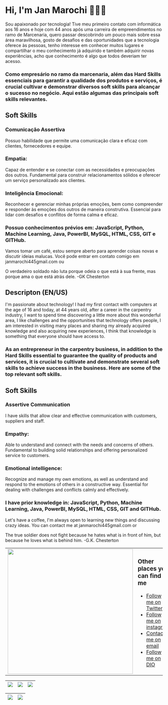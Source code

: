 
# Hi, I'm Jan Marochi 👨🏻‍💻


Sou apaixonado por tecnologia! Tive meu primeiro contato com informática aos 16 anos e hoje com 44 anos após uma carreira de empreendimentos no ramo de Marcenaria, quero passar descobrindo um pouco mais sobre essa área maravilhosa, gosto de desafios e  das oportunidades que a tecnologia oferece às pessoas, tenho interesse em conhecer muitos lugares  e  compartilhar o meu conhecimento já adquirido e também adquirir novas experiências, acho que conhecimento é algo que todos deveriam ter acesso.


### Como empresário no ramo da marcenaria, além das Hard Skills essenciais para garantir a qualidade dos produtos e serviços, é crucial cultivar e demonstrar diversos soft skills para alcançar o sucesso no negócio. Aqui estão algumas das principais soft skills relevantes.

## Soft Skills

### Comunicação Assertiva 
Possuo habilidade que permite uma comunicação clara e eficaz com clientes, fornecedores e equipe.

### Empatia:
Capaz de entender e se conectar com as necessidades e preocupações dos outros. Fundamental para construir relacionamentos sólidos e oferecer um serviço personalizado aos clientes.

### Inteligência Emocional:
Reconhecer e gerenciar minhas próprias emoções, bem como compreender e responder às emoções dos outros de maneira construtiva. Essencial para lidar com desafios e conflitos de forma calma e eficaz.

### Possuo conhecimentos prévios  em: JavaScript, Python, Machine Learning, Java, PowerBI, MySQL, HTML, CSS, GIT e GITHub.

Vamos tomar um café, estou sempre aberto para aprender coisas novas e discutir ideias malucas. Você pode entrar em contato comigo em janmarochi445gmail.com ou 

O verdadeiro soldado não luta porque odeia o que está à sua frente, mas porque ama o que está atrás dele. -GK Chesterton


## Descripton (EN/US)
I'm passionate about technology! I had my first contact with computers at the age of 16 and today, at 44 years old, after a career in the carpentry industry, I want to spend time discovering a little more about this wonderful area, I like challenges and the opportunities that technology offers people, I am interested in visiting many places and sharing my already acquired knowledge and also acquiring new experiences, I think that knowledge is something that everyone should have access to.


### As an entrepreneur in the carpentry business, in addition to the Hard Skills essential to guarantee the quality of products and services, it is crucial to cultivate and demonstrate several soft skills to achieve success in the business. Here are some of the top relevant soft skills.

## Soft Skills

### Assertive Communication
I have skills that allow clear and effective communication with customers, suppliers and staff.

### Empathy:
Able to understand and connect with the needs and concerns of others. Fundamental to building solid relationships and offering personalized service to customers.

### Emotional intelligence:
Recognize and manage my own emotions, as well as understand and respond to the emotions of others in a constructive way. Essential for dealing with challenges and conflicts calmly and effectively.

### I have prior knowledge in: JavaScript, Python, Machine Learning, Java, PowerBI, MySQL, HTML, CSS, GIT and GITHub.

Let's have a coffee, I'm always open to learning new things and discussing crazy ideas. You can contact me at janmarochi445gmail.com or

The true soldier does not fight because he hates what is in front of him, but because he loves what is behind him. -G.K. Chesterton
<table border="0" cellspacing="0" cellpadding="0">
  <tr>
    <td style="border: 0";>
      <img width="400" src="https://blog.eseg.edu.br/wp-content/uploads/2020/06/original-6f96ee168ab0b419a98fea4f2dfc31fc-780x450.jpg" />
    </td>
    <td style="border: 0";>

  <h3>Other places you can find me</h3>
    <ul>
        <li>
          <a href="https://www.linkedin.com/in/jan-marchi/">Follow me on Twitter</a>
        </li>
        <li>
          <a href="https://www.instagram.com/jan_marochi/">Follow me on instagram</a>
        </li>
        <li>
          <a href=mailto:janmarochi445@gmail.com>Contact-me on email</a>
        </li>
          <li>
           <a href="https://web.dio.me/users/janmarchi445?tab=achievements">Follow me on DIO</a>
        </li>
      </ul>
  </td>
 </tr>
</table>



| ![](http://github-profile-summary-cards.vercel.app/api/cards/stats?username=JanMarchi&theme=nord_dark) | ![](http://github-profile-summary-cards.vercel.app/api/cards/repos-per-language?username=JanMarchi&hide=Html&theme=nord_dark) | ![](http://github-profile-summary-cards.vercel.app/api/cards/most-commit-language?username=JanMarchi&theme=nord_dark) |
| :-: | :-: | :-: |

| ![](http://github-profile-summary-cards.vercel.app/api/cards/profile-details?username=JanMarchi&theme=nord_dark) | ![](https://github-readme-streak-stats.herokuapp.com/?user=JanMarchi&hide_border=true&date_format=M%20j%5B%2C%20Y%5D&background=2D3742&stroke=2D3742&ring=6bbbca&fire=6bbbca&currStreakNum=fff&sideNums=6bbbca&currStreakLabel=6bbbca&sideLabels=fff&dates=fff) |
| :-: | :-: |

